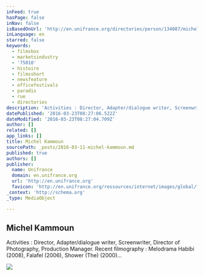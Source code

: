 ```yaml
---
inFeed: true
hasPage: false
inNav: false
isBasedOnUrl: 'http://en.unifrance.org/directories/person/134087/michel-kammoun'
inLanguage: en
starred: false
keywords:
  - filmsbox
  - marketsindustry
  - '75010'
  - histoire
  - filmsshort
  - newsfeature
  - officefestivals
  - paradis
  - rue
  - directories
description: 'Activities : Director, Adapter/dialogue writer, Screenwriter, Director of Photography, Production Manager. Recent filmography : Melodrama Habibi (2008), Falafel (2006), Shower (The) (2000)...'
datePublished: '2016-03-23T08:27:06.522Z'
dateModified: '2016-03-23T08:27:04.709Z'
author: []
related: []
app_links: []
title: Michel Kammoun
sourcePath: _posts/2016-03-11-michel-kammoun.md
published: true
authors: []
publisher:
  name: Unifrance
  domain: en.unifrance.org
  url: 'http://en.unifrance.org'
  favicon: 'http://en.unifrance.org/ressources/internet/images/global/favicon.gif'
_context: 'http://schema.org'
_type: MediaObject

---
```

<article style=""><h1>Michel Kammoun</h1><p>Activities : Director, Adapter/dialogue writer, Screenwriter, Director of Photography, Production Manager. Recent filmography : Melodrama Habibi (2008), Falafel (2006), Shower (The) (2000)...</p><img src="https://s3-us-west-2.amazonaws.com/the-grid-img/p/e193dd11fa3ba6c0f33cc8f82747b7d7ba570909.png" /></article>